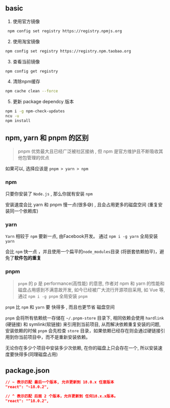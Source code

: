 ## basic

1. 使用官方镜像
```sh
 npm config set registry https://registry.npmjs.org
```

2. 使用淘宝镜像
```sh
npm config set registry https://registry.npm.taobao.org
```


3. 查看当前镜像
```sh
npm config get registry
```

4. 清除npm缓存
```sh
npm cache clean --force
```

5. 更新 package dependcy 版本
```sh
npm i -g npm-check-updates
ncu -u
npm install
```


## npm, yarn 和 pnpm 的区别

> pnpm 优势最大且已经广泛被社区接纳 , 但 npm 是官方维护且不断吸收其他包管理的优点 

如果可以,  选择应该是  `pnpm > yarn > npm`

### npm
只要你安装了 `Node.js` , 那么你就有安装 `npm` 

安装速度会比 yarn 和 pnpm 慢一点(很多😅) , 且会占用更多的磁盘空间 (重复安装同一个依赖库)

### yarn

`Yarn` 相较于 `npm` 要新一点, 由Facebook开发。 通过  `npm i -g yarn` 全局安装 `yarn`

会比 `npm` 快一点 ，并且使用一个扁平的`node_modules`目录 (将嵌套依赖拍平)，避免了**软件包的重复**

### pnpm

> `pnpm`  的 p 是 performance(高性能) 的意思, 作者对 npm 和 yarn 的性能和磁盘占用感到不满意故开发,  如今已经被广大流行开源项目采用,  如 Vue 等,  通过 `npm i -g pnpm` 全局安装 `pnpm`

`pnpm` 比 `npm` 和 `yarn` 要 快得多 , 而且也更节省 磁盘空间 

`pnpm` 会将所有依赖统一存储在  `~/.pnpm-store` 目录下, 相同依赖会使用 `hardlink` (硬链接) 和 symlink(软链接) 来引用到当前项目, 从而解决依赖重复安装的问题,  安装依赖的时候 `pnpm` 会先检查 `store` 目录，如果依赖已经存在则会通过硬链接引用到你当前项目中，而不是重新安装依赖。


无论你在多少个项目中安装多少次依赖, 在你的磁盘上只会存在一个, 所以安装速度要快得多(同理磁盘占用)


## package.json


```json
// ~ 表示匹配 最后一个版本, 允许更新到 18.0.x 任意版本
"react": "~18.0.2",

// ^ 表示匹配 后面 2 个版本，允许更新到 任何18.x.x版本。
"react": "^18.0.2",
```